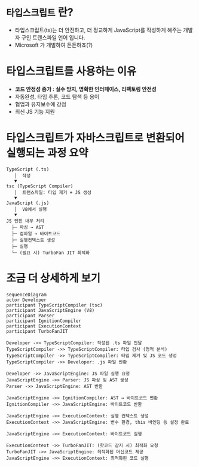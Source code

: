 ﻿# `타입스크립트` 란?
- 타입스크립트(ts)는 더 안전하고, 더 정교하게 JavaScript를 작성하게 해주는 개발자 구인 트랜스파일 언어 입니다.
- Microsoft 가 개발하여 든든하죠(?)


# 타입스크립트를 사용하는 이유
- **코드 안정성 증가 : 실수 방지, 명확한 인터페이스, 리팩토링 안전성**
- 자동완성, 타입 추론, 코드 탐색 등 용이
- 협업과 유지보수에 강점
- 최신 JS 기능 지원

# 타입스크립트가 자바스크립트로 변환되어 실행되는 과정 요약
```
TypeScript (.ts)
   │  작성
   ▼
tsc (TypeScript Compiler)
   │  트랜스파일: 타입 제거 + JS 생성
   ▼
JavaScript (.js)
   │  V8에서 실행
   ▼
JS 엔진 내부 처리
  ├─ 파싱 → AST
  ├─ 컴파일 → 바이트코드
  ├─ 실행컨텍스트 생성
  ├─ 실행
  └─ (필요 시) TurboFan JIT 최적화
```

# 조금 더 상세하게 보기 
```mermaid
sequenceDiagram
actor Developer
participant TypeScriptCompiler (tsc)
participant JavaScriptEngine (V8)
participant Parser
participant IgnitionCompiler
participant ExecutionContext
participant TurboFanJIT

Developer ->> TypeScriptCompiler: 작성된 .ts 파일 전달
TypeScriptCompiler ->> TypeScriptCompiler: 타입 검사 (정적 분석)
TypeScriptCompiler ->> TypeScriptCompiler: 타입 제거 및 JS 코드 생성
TypeScriptCompiler ->> Developer: .js 파일 반환

Developer ->> JavaScriptEngine: JS 파일 실행 요청
JavaScriptEngine ->> Parser: JS 파싱 및 AST 생성
Parser ->> JavaScriptEngine: AST 반환

JavaScriptEngine ->> IgnitionCompiler: AST → 바이트코드 변환
IgnitionCompiler ->> JavaScriptEngine: 바이트코드 반환

JavaScriptEngine ->> ExecutionContext: 실행 컨텍스트 생성
ExecutionContext ->> JavaScriptEngine: 변수 환경, this 바인딩 등 설정 완료

JavaScriptEngine ->> ExecutionContext: 바이트코드 실행

ExecutionContext ->> TurboFanJIT: (핫코드 감지 시) 최적화 요청
TurboFanJIT ->> JavaScriptEngine: 최적화된 머신코드 제공
JavaScriptEngine ->> ExecutionContext: 최적화된 코드 실행
```

